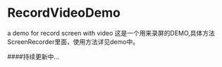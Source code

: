 # RecordVideoDemo
a demo for record screen with video
这是一个用来录屏的DEMO,具体方法ScreenRecorder里面，使用方法详见demo中。


####持续更新中...
